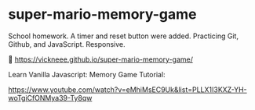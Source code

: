 # super-mario-memory-game
School homework. A timer and reset button were added. Practicing Git, Github, and JavaScript. Responsive.

🔗 https://vickneee.github.io/super-mario-memory-game/

Learn Vanilla Javascript: Memory Game Tutorial:

https://www.youtube.com/watch?v=eMhiMsEC9Uk&list=PLLX1I3KXZ-YH-woTgiCfONMya39-Ty8qw
